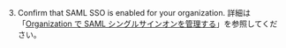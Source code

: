 3. Confirm that SAML SSO is enabled for your organization. 詳細は「[Organization で SAML シングルサインオンを管理する](/organizations/managing-saml-single-sign-on-for-your-organization/)」を参照してください。

